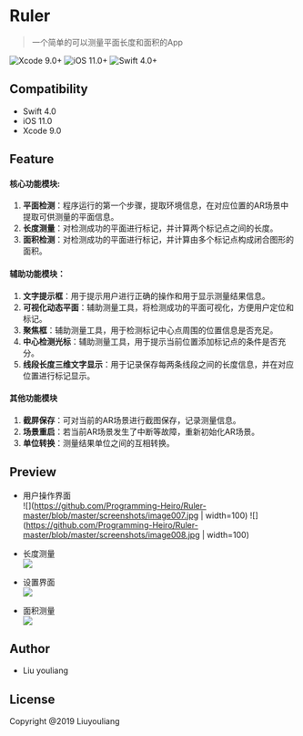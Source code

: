 # Ruler
> 一个简单的可以测量平面长度和面积的App   

![Xcode 9.0+](https://img.shields.io/badge/Xcode-9.0%2B-blue.svg)
![iOS 11.0+](https://img.shields.io/badge/iOS-11.0%2B-blue.svg)
![Swift 4.0+](https://img.shields.io/badge/Swift-4.0%2B-orange.svg)





## Compatibility

- Swift 4.0
- iOS 11.0
- Xcode 9.0


## Feature
#### 核心功能模块:

1. **平面检测**：程序运行的第一个步骤，提取环境信息，在对应位置的AR场景中提取可供测量的平面信息。
2. **长度测量**：对检测成功的平面进行标记，并计算两个标记点之间的长度。
3. **面积检测**：对检测成功的平面进行标记，并计算由多个标记点构成闭合图形的面积。



#### 辅助功能模块：
1. **文字提示框**：用于提示用户进行正确的操作和用于显示测量结果信息。
2. **可视化动态平面**：辅助测量工具，将检测成功的平面可视化，方便用户定位和标记。
3. **聚焦框**：辅助测量工具，用于检测标记中心点周围的位置信息是否充足。
4. **中心检测光标**：辅助测量工具，用于提示当前位置添加标记点的条件是否充分。
5. **线段长度三维文字显示**：用于记录保存每两条线段之间的长度信息，并在对应位置进行标记显示。 



#### 其他功能模块
1. **截屏保存**：可对当前的AR场景进行截图保存，记录测量信息。
2. **场景重启**：若当前AR场景发生了中断等故障，重新初始化AR场景。
3. **单位转换**：测量结果单位之间的互相转换。


## Preview
* 用户操作界面  
![](https://github.com/Programming-Heiro/Ruler-master/blob/master/screenshots/image007.jpg | width=100)
![](https://github.com/Programming-Heiro/Ruler-master/blob/master/screenshots/image008.jpg | width=100)


* 长度测量  
![](https://github.com/Programming-Heiro/Ruler-master/blob/master/screenshots/1.gif)

* 设置界面  
![](https://github.com/Programming-Heiro/Ruler-master/blob/master/screenshots/2.gif)

* 面积测量  
![](https://github.com/Programming-Heiro/Ruler-master/blob/master/screenshots/3.gif)



## Author
* Liu youliang

## License
Copyright @2019 Liuyouliang
